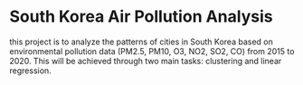# South Korea Air Pollution Analysis
this project is to analyze the patterns of cities in South Korea based on environmental pollution data (PM2.5, PM10, O3, NO2, SO2, CO) from 2015 to 2020. This will be achieved through two main tasks: clustering and linear regression. 
